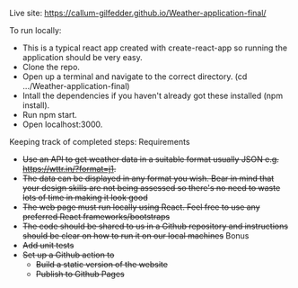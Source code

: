 

Live site: https://callum-gilfedder.github.io/Weather-application-final/

To run locally:
* This is a typical react app created with create-react-app so running the application should be very easy.
* Clone the repo.
* Open up a terminal and navigate to the correct directory. (cd .../Weather-application-final)
* Intall the dependencies if you haven't already got these installed (npm install).
* Run npm start.
* Open localhost:3000.

Keeping track of completed steps:
Requirements
* ~~Use an API to get weather data in a suitable format usually JSON e.g. https://wttr.in/?format=j1.~~
* ~~The data can be displayed in any format you wish. Bear in mind that your design skills are not being assessed so there's no need to waste lots of time in making it look good~~
* ~~The web page must run locally using React. Feel free to use any preferred React frameworks/bootstraps~~
* ~~The code should be shared to us in a Github repository and instructions should be clear on how to run it on our local machines~~
Bonus
* ~~Add unit tests~~
* ~~Set up a Github action to~~
  * ~~Build a static version of the website~~
  * ~~Publish to Github Pages~~
